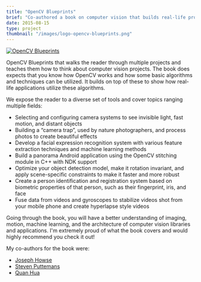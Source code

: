 ```yaml
---
title: "OpenCV Blueprints"
brief: "Co-authored a book on computer vision that builds real-life projects using OpenCV. The book covers recognition, operations with the face and fusing image/gyroscope data."
date: 2015-08-15
type: project
thumbnail: "/images/logo-opencv-blueprints.png"
---
```


[![OpenCV Blueprints](/images/opencv-blueprints-cover.png)](http://aishack.in/opencv-blueprints/)

OpenCV Blueprints that walks the reader through multiple projects and teaches them how to think about computer vision projects. The book does expects that you know how OpenCV works and how some basic algorithms and techniques can be utilized. It builds on top of these to show how real-life applications utilize these algorithms.

We expose the reader to a diverse set of tools and cover topics ranging multiple fields:

* Selecting and configuring camera systems to see invisible light, fast motion, and distant objects
* Building a “camera trap”, used by nature photographers, and process photos to create beautiful effects
* Develop a facial expression recognition system with various feature extraction techniques and machine learning methods
* Build a panorama Android application using the OpenCV stitching module in C++ with NDK support
* Optimize your object detection model, make it rotation invariant, and apply scene-specific constraints to make it faster and more robust
* Create a person identification and registration system based on biometric properties of that person, such as their fingerprint, iris, and face
* Fuse data from videos and gyroscopes to stabilize videos shot from your mobile phone and create hyperlapse style videos

Going through the book, you will have a better understanding of imaging, motion, machine learning, and the architecture of computer vision libraries and applications. I'm extremely proud of what the book covers and would highly recommend you check it out!

My co-authors for the book were:

* [Joseph Howse](http://nummist.com/)
* [Steven Puttemans](https://stevenputtemans.github.io/)
* [Quan Hua](http://www.quan404.com/)
